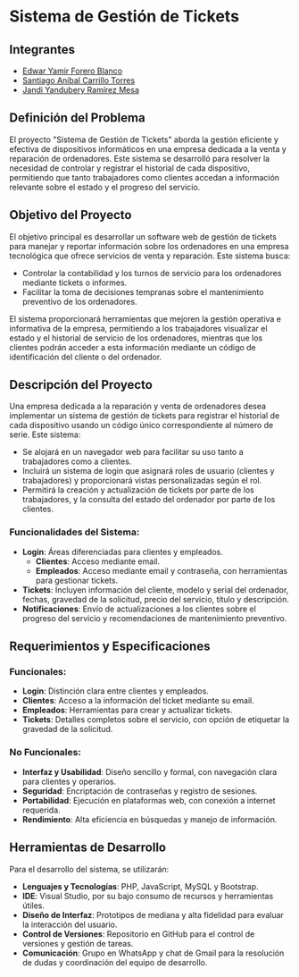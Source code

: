 # Sistema de Gestión de Tickets
## Integrantes

- [Edwar Yamir Forero Blanco](https://github.com/Edwar-Forero)
- [Santiago Aníbal Carrillo Torres](https://github.com/santiagocarrilloT)
- [Jandi Yandubery Ramírez Mesa](https://github.com/JandiRamirez0814)

## Definición del Problema

El proyecto "Sistema de Gestión de Tickets" aborda la gestión eficiente y efectiva de dispositivos informáticos en una empresa dedicada a la venta y reparación de ordenadores. Este sistema se desarrolló para resolver la necesidad de controlar y registrar el historial de cada dispositivo, permitiendo que tanto trabajadores como clientes accedan a información relevante sobre el estado y el progreso del servicio.

## Objetivo del Proyecto

El objetivo principal es desarrollar un software web de gestión de tickets para manejar y reportar información sobre los ordenadores en una empresa tecnológica que ofrece servicios de venta y reparación. Este sistema busca:
- Controlar la contabilidad y los turnos de servicio para los ordenadores mediante tickets o informes.
- Facilitar la toma de decisiones tempranas sobre el mantenimiento preventivo de los ordenadores.

El sistema proporcionará herramientas que mejoren la gestión operativa e informativa de la empresa, permitiendo a los trabajadores visualizar el estado y el historial de servicio de los ordenadores, mientras que los clientes podrán acceder a esta información mediante un código de identificación del cliente o del ordenador.

## Descripción del Proyecto

Una empresa dedicada a la reparación y venta de ordenadores desea implementar un sistema de gestión de tickets para registrar el historial de cada dispositivo usando un código único correspondiente al número de serie. Este sistema:
- Se alojará en un navegador web para facilitar su uso tanto a trabajadores como a clientes.
- Incluirá un sistema de login que asignará roles de usuario (clientes y trabajadores) y proporcionará vistas personalizadas según el rol.
- Permitirá la creación y actualización de tickets por parte de los trabajadores, y la consulta del estado del ordenador por parte de los clientes.

### Funcionalidades del Sistema:
- **Login**: Áreas diferenciadas para clientes y empleados.
  - **Clientes**: Acceso mediante email.
  - **Empleados**: Acceso mediante email y contraseña, con herramientas para gestionar tickets.
- **Tickets**: Incluyen información del cliente, modelo y serial del ordenador, fechas, gravedad de la solicitud, precio del servicio, título y descripción.
- **Notificaciones**: Envío de actualizaciones a los clientes sobre el progreso del servicio y recomendaciones de mantenimiento preventivo.

## Requerimientos y Especificaciones

### Funcionales:
- **Login**: Distinción clara entre clientes y empleados.
- **Clientes**: Acceso a la información del ticket mediante su email.
- **Empleados**: Herramientas para crear y actualizar tickets.
- **Tickets**: Detalles completos sobre el servicio, con opción de etiquetar la gravedad de la solicitud.

### No Funcionales:
- **Interfaz y Usabilidad**: Diseño sencillo y formal, con navegación clara para clientes y operarios.
- **Seguridad**: Encriptación de contraseñas y registro de sesiones.
- **Portabilidad**: Ejecución en plataformas web, con conexión a internet requerida.
- **Rendimiento**: Alta eficiencia en búsquedas y manejo de información.

## Herramientas de Desarrollo

Para el desarrollo del sistema, se utilizarán:
- **Lenguajes y Tecnologías**: PHP, JavaScript, MySQL y Bootstrap.
- **IDE**: Visual Studio, por su bajo consumo de recursos y herramientas útiles.
- **Diseño de Interfaz**: Prototipos de mediana y alta fidelidad para evaluar la interacción del usuario.
- **Control de Versiones**: Repositorio en GitHub para el control de versiones y gestión de tareas.
- **Comunicación**: Grupo en WhatsApp y chat de Gmail para la resolución de dudas y coordinación del equipo de desarrollo.

